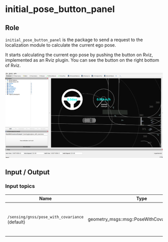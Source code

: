# initial_pose_button_panel

## Role

`initial_pose_button_panel` is the package to send a request to the localization module to calculate the current ego pose.

It starts calculating the current ego pose by pushing the button on Rviz, implemented as an Rviz plugin.
You can see the button on the right bottom of Rviz.

![initialize_button](./media/initialize_button.png)

## Input / Output

### Input topics

| Name                                           | Type                                          | Description                                                    |
| ---------------------------------------------- | --------------------------------------------- | -------------------------------------------------------------- |
| `/sensing/gnss/pose_with_covariance` (default) | geometry_msgs::msg::PoseWithCovarianceStamped | initial pose with covariance to calculate the current eog pose |
